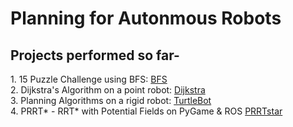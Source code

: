 # Planning for Autonmous Robots

  <h2>Projects performed so far- </h2>
    1. 15 Puzzle Challenge using BFS: <a href="https://github.com/DrKraig/Planning-Algorithms/tree/main/BFS">BFS</a> </br>
    2. Dijkstra's Algorithm on a point robot: <a href="https://github.com/DrKraig/Planning-Algorithms/tree/main/Dijkstra">Dijkstra</a> </br>
    3. Planning Algorithms on a rigid robot: <a href="https://github.com/DrKraig/Planning-Algorithms/tree/main/TurtleBot">TurtleBot</a> </br>
    4. PRRT* - RRT* with Potential Fields on PyGame & ROS <a href="https://github.com/DrKraig/Planning-Algorithms/tree/main/PRRTstar">PRRTstar</a> </br>